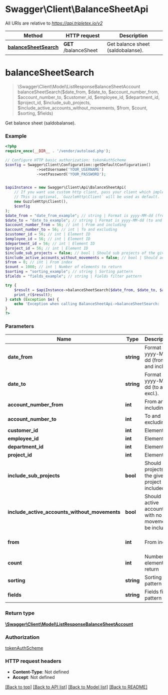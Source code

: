 # Swagger\Client\BalanceSheetApi

All URIs are relative to *https://api.tripletex.io/v2*

Method | HTTP request | Description
------------- | ------------- | -------------
[**balanceSheetSearch**](BalanceSheetApi.md#balanceSheetSearch) | **GET** /balanceSheet | Get balance sheet (saldobalanse).


# **balanceSheetSearch**
> \Swagger\Client\Model\ListResponseBalanceSheetAccount balanceSheetSearch($date_from, $date_to, $account_number_from, $account_number_to, $customer_id, $employee_id, $department_id, $project_id, $include_sub_projects, $include_active_accounts_without_movements, $from, $count, $sorting, $fields)

Get balance sheet (saldobalanse).



### Example
```php
<?php
require_once(__DIR__ . '/vendor/autoload.php');

// Configure HTTP basic authorization: tokenAuthScheme
$config = Swagger\Client\Configuration::getDefaultConfiguration()
              ->setUsername('YOUR_USERNAME')
              ->setPassword('YOUR_PASSWORD');


$apiInstance = new Swagger\Client\Api\BalanceSheetApi(
    // If you want use custom http client, pass your client which implements `GuzzleHttp\ClientInterface`.
    // This is optional, `GuzzleHttp\Client` will be used as default.
    new GuzzleHttp\Client(),
    $config
);
$date_from = "date_from_example"; // string | Format is yyyy-MM-dd (from and incl.).
$date_to = "date_to_example"; // string | Format is yyyy-MM-dd (to and excl.).
$account_number_from = 56; // int | From and including
$account_number_to = 56; // int | To and excluding
$customer_id = 56; // int | Element ID
$employee_id = 56; // int | Element ID
$department_id = 56; // int | Element ID
$project_id = 56; // int | Element ID
$include_sub_projects = false; // bool | Should sub projects of the given project be included
$include_active_accounts_without_movements = false; // bool | Should active accounts with no movements be included
$from = 0; // int | From index
$count = 1000; // int | Number of elements to return
$sorting = "sorting_example"; // string | Sorting pattern
$fields = "fields_example"; // string | Fields filter pattern

try {
    $result = $apiInstance->balanceSheetSearch($date_from, $date_to, $account_number_from, $account_number_to, $customer_id, $employee_id, $department_id, $project_id, $include_sub_projects, $include_active_accounts_without_movements, $from, $count, $sorting, $fields);
    print_r($result);
} catch (Exception $e) {
    echo 'Exception when calling BalanceSheetApi->balanceSheetSearch: ', $e->getMessage(), PHP_EOL;
}
?>
```

### Parameters

Name | Type | Description  | Notes
------------- | ------------- | ------------- | -------------
 **date_from** | **string**| Format is yyyy-MM-dd (from and incl.). |
 **date_to** | **string**| Format is yyyy-MM-dd (to and excl.). |
 **account_number_from** | **int**| From and including | [optional]
 **account_number_to** | **int**| To and excluding | [optional]
 **customer_id** | **int**| Element ID | [optional]
 **employee_id** | **int**| Element ID | [optional]
 **department_id** | **int**| Element ID | [optional]
 **project_id** | **int**| Element ID | [optional]
 **include_sub_projects** | **bool**| Should sub projects of the given project be included | [optional] [default to false]
 **include_active_accounts_without_movements** | **bool**| Should active accounts with no movements be included | [optional] [default to false]
 **from** | **int**| From index | [optional] [default to 0]
 **count** | **int**| Number of elements to return | [optional] [default to 1000]
 **sorting** | **string**| Sorting pattern | [optional]
 **fields** | **string**| Fields filter pattern | [optional]

### Return type

[**\Swagger\Client\Model\ListResponseBalanceSheetAccount**](../Model/ListResponseBalanceSheetAccount.md)

### Authorization

[tokenAuthScheme](../../README.md#tokenAuthScheme)

### HTTP request headers

 - **Content-Type**: Not defined
 - **Accept**: Not defined

[[Back to top]](#) [[Back to API list]](../../README.md#documentation-for-api-endpoints) [[Back to Model list]](../../README.md#documentation-for-models) [[Back to README]](../../README.md)

